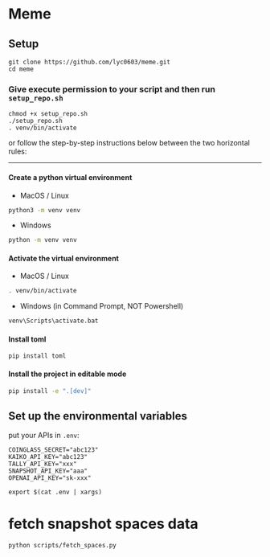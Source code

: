 # Meme

## Setup

```
git clone https://github.com/lyc0603/meme.git
cd meme
```

### Give execute permission to your script and then run `setup_repo.sh`

```
chmod +x setup_repo.sh
./setup_repo.sh
. venv/bin/activate
```

or follow the step-by-step instructions below between the two horizontal rules:

---

#### Create a python virtual environment

- MacOS / Linux

```bash
python3 -m venv venv
```

- Windows

```bash
python -m venv venv
```

#### Activate the virtual environment

- MacOS / Linux

```bash
. venv/bin/activate
```

- Windows (in Command Prompt, NOT Powershell)

```bash
venv\Scripts\activate.bat
```

#### Install toml

```
pip install toml
```

#### Install the project in editable mode

```bash
pip install -e ".[dev]"
```

## Set up the environmental variables

put your APIs in `.env`:

```
COINGLASS_SECRET="abc123"
KAIKO_API_KEY="abc123"
TALLY_API_KEY="xxx"
SNAPSHOT_API_KEY="aaa"
OPENAI_API_KEY="sk-xxx"
```

```
export $(cat .env | xargs)
```

# fetch snapshot spaces data

```
python scripts/fetch_spaces.py
```
